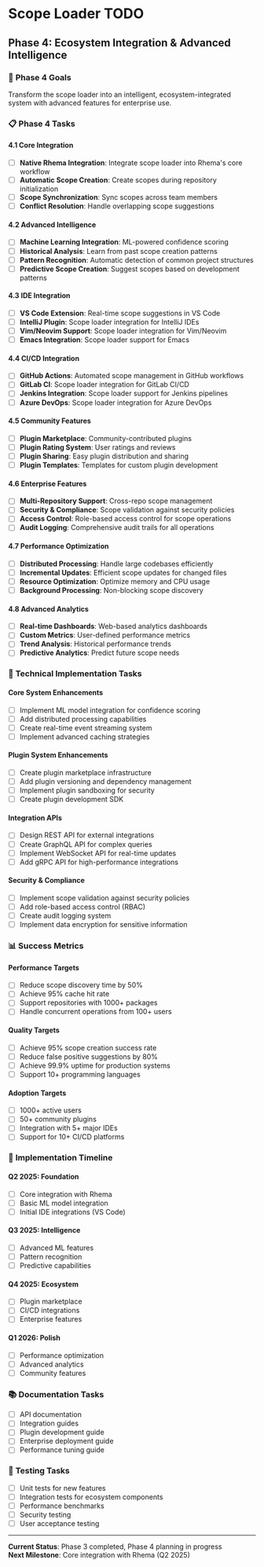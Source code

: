 # Scope Loader TODO

## Phase 4: Ecosystem Integration & Advanced Intelligence

### 🎯 **Phase 4 Goals**

Transform the scope loader into an intelligent, ecosystem-integrated system with advanced features for enterprise use.

### 📋 **Phase 4 Tasks**

#### **4.1 Core Integration**
- [ ] **Native Rhema Integration**: Integrate scope loader into Rhema's core workflow
- [ ] **Automatic Scope Creation**: Create scopes during repository initialization
- [ ] **Scope Synchronization**: Sync scopes across team members
- [ ] **Conflict Resolution**: Handle overlapping scope suggestions

#### **4.2 Advanced Intelligence**
- [ ] **Machine Learning Integration**: ML-powered confidence scoring
- [ ] **Historical Analysis**: Learn from past scope creation patterns
- [ ] **Pattern Recognition**: Automatic detection of common project structures
- [ ] **Predictive Scope Creation**: Suggest scopes based on development patterns

#### **4.3 IDE Integration**
- [ ] **VS Code Extension**: Real-time scope suggestions in VS Code
- [ ] **IntelliJ Plugin**: Scope loader integration for IntelliJ IDEs
- [ ] **Vim/Neovim Support**: Scope loader integration for Vim/Neovim
- [ ] **Emacs Integration**: Scope loader support for Emacs

#### **4.4 CI/CD Integration**
- [ ] **GitHub Actions**: Automated scope management in GitHub workflows
- [ ] **GitLab CI**: Scope loader integration for GitLab CI/CD
- [ ] **Jenkins Integration**: Scope loader support for Jenkins pipelines
- [ ] **Azure DevOps**: Scope loader integration for Azure DevOps

#### **4.5 Community Features**
- [ ] **Plugin Marketplace**: Community-contributed plugins
- [ ] **Plugin Rating System**: User ratings and reviews
- [ ] **Plugin Sharing**: Easy plugin distribution and sharing
- [ ] **Plugin Templates**: Templates for custom plugin development

#### **4.6 Enterprise Features**
- [ ] **Multi-Repository Support**: Cross-repo scope management
- [ ] **Security & Compliance**: Scope validation against security policies
- [ ] **Access Control**: Role-based access control for scope operations
- [ ] **Audit Logging**: Comprehensive audit trails for all operations

#### **4.7 Performance Optimization**
- [ ] **Distributed Processing**: Handle large codebases efficiently
- [ ] **Incremental Updates**: Efficient scope updates for changed files
- [ ] **Resource Optimization**: Optimize memory and CPU usage
- [ ] **Background Processing**: Non-blocking scope discovery

#### **4.8 Advanced Analytics**
- [ ] **Real-time Dashboards**: Web-based analytics dashboards
- [ ] **Custom Metrics**: User-defined performance metrics
- [ ] **Trend Analysis**: Historical performance trends
- [ ] **Predictive Analytics**: Predict future scope needs

### 🔧 **Technical Implementation Tasks**

#### **Core System Enhancements**
- [ ] Implement ML model integration for confidence scoring
- [ ] Add distributed processing capabilities
- [ ] Create real-time event streaming system
- [ ] Implement advanced caching strategies

#### **Plugin System Enhancements**
- [ ] Create plugin marketplace infrastructure
- [ ] Add plugin versioning and dependency management
- [ ] Implement plugin sandboxing for security
- [ ] Create plugin development SDK

#### **Integration APIs**
- [ ] Design REST API for external integrations
- [ ] Create GraphQL API for complex queries
- [ ] Implement WebSocket API for real-time updates
- [ ] Add gRPC API for high-performance integrations

#### **Security & Compliance**
- [ ] Implement scope validation against security policies
- [ ] Add role-based access control (RBAC)
- [ ] Create audit logging system
- [ ] Implement data encryption for sensitive information

### 📊 **Success Metrics**

#### **Performance Targets**
- [ ] Reduce scope discovery time by 50%
- [ ] Achieve 95% cache hit rate
- [ ] Support repositories with 1000+ packages
- [ ] Handle concurrent operations from 100+ users

#### **Quality Targets**
- [ ] Achieve 95% scope creation success rate
- [ ] Reduce false positive suggestions by 80%
- [ ] Achieve 99.9% uptime for production systems
- [ ] Support 10+ programming languages

#### **Adoption Targets**
- [ ] 1000+ active users
- [ ] 50+ community plugins
- [ ] Integration with 5+ major IDEs
- [ ] Support for 10+ CI/CD platforms

### 🚀 **Implementation Timeline**

#### **Q2 2025: Foundation**
- [ ] Core integration with Rhema
- [ ] Basic ML model integration
- [ ] Initial IDE integrations (VS Code)

#### **Q3 2025: Intelligence**
- [ ] Advanced ML features
- [ ] Pattern recognition
- [ ] Predictive capabilities

#### **Q4 2025: Ecosystem**
- [ ] Plugin marketplace
- [ ] CI/CD integrations
- [ ] Enterprise features

#### **Q1 2026: Polish**
- [ ] Performance optimization
- [ ] Advanced analytics
- [ ] Community features

### 📚 **Documentation Tasks**

- [ ] API documentation
- [ ] Integration guides
- [ ] Plugin development guide
- [ ] Enterprise deployment guide
- [ ] Performance tuning guide

### 🧪 **Testing Tasks**

- [ ] Unit tests for new features
- [ ] Integration tests for ecosystem components
- [ ] Performance benchmarks
- [ ] Security testing
- [ ] User acceptance testing

---

**Current Status**: Phase 3 completed, Phase 4 planning in progress  
**Next Milestone**: Core integration with Rhema (Q2 2025)
